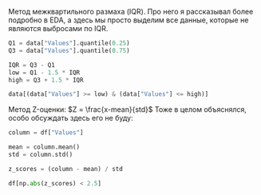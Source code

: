Метод межквартильного размаха (IQR).
Про него я рассказывал более подробно в EDA, а здесь мы просто выделим все данные, которые не являются выбросами по IQR.

``` python
Q1 = data["Values"].quantile(0.25)
Q3 = data["Values"].quantile(0.75)

IQR = Q3 - Q1
low = Q1 - 1.5 * IQR
high = Q3 + 1.5 * IQR

data[(data["Values"] >= low) & (data["Values"] <= high)]
```

Метод Z-оценки:
$Z = \frac{x-mean}{std}$
Тоже в целом объяснялся, особо обсуждать здесь его не буду:

``` python
column = df["Values"]

mean = column.mean()
std = column.std()

z_scores = (column - mean) / std

df[np.abs(z_scores) < 2.5]
```
